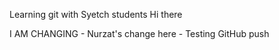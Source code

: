 Learning git with Syetch students
Hi there

I AM CHANGING - Nurzat's change here - Testing GitHub push

